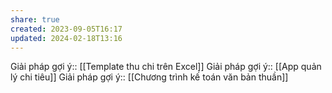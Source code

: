 ```yaml
---
share: true
created: 2023-09-05T16:17
updated: 2024-02-18T13:16
---
```

Giải pháp gợi ý:: [[Template thu chi trên Excel]]
Giải pháp gợi ý:: [[App quản lý chi tiêu]]
Giải pháp gợi ý:: [[Chương trình kế toán văn bản thuần]]